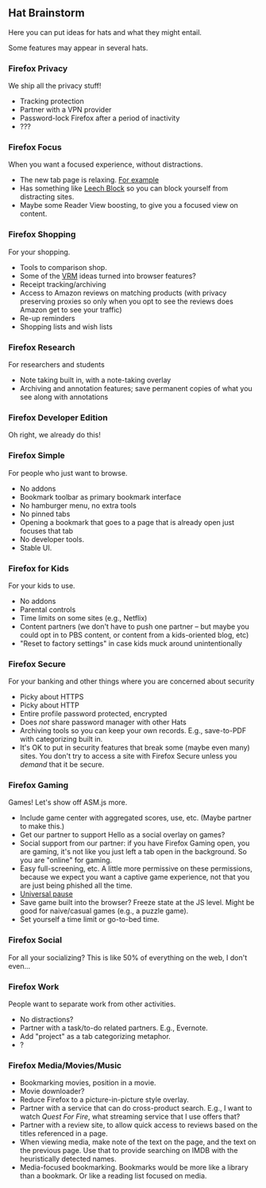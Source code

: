 ## Hat Brainstorm

Here you can put ideas for hats and what they might entail.

Some features may appear in several hats.

### Firefox Privacy

We ship all the privacy stuff!

* Tracking protection
* Partner with a VPN provider
* Password-lock Firefox after a period of inactivity
* ???

### Firefox Focus

When you want a focused experience, without distractions.

* The new tab page is relaxing.  [For example](http://www.omgchrome.com/momentum-chrome-new-tab-page-inspirational/)
* Has something like [Leech Block](https://addons.mozilla.org/en-US/firefox/addon/leechblock/) so you can block yourself from distracting sites.
* Maybe some Reader View boosting, to give you a focused view on content.

### Firefox Shopping

For your shopping.

* Tools to comparison shop.
* Some of the [VRM](http://blogs.law.harvard.edu/vrm/) ideas turned into browser features?
* Receipt tracking/archiving
* Access to Amazon reviews on matching products (with privacy preserving proxies so only when you opt to see the reviews does Amazon get to see your traffic)
* Re-up reminders
* Shopping lists and wish lists

### Firefox Research

For researchers and students

* Note taking built in, with a note-taking overlay
* Archiving and annotation features; save permanent copies of what you see along with annotations

### Firefox Developer Edition

Oh right, we already do this!

### Firefox Simple

For people who just want to browse.

* No addons
* Bookmark toolbar as primary bookmark interface
* No hamburger menu, no extra tools
* No pinned tabs
* Opening a bookmark that goes to a page that is already open just focuses that tab
* No developer tools.
* Stable UI.

### Firefox for Kids

For your kids to use.

* No addons
* Parental controls
* Time limits on some sites (e.g., Netflix)
* Content partners (we don't have to push one partner – but maybe you could opt in to PBS content, or content from a kids-oriented blog, etc)
* "Reset to factory settings" in case kids muck around unintentionally

### Firefox Secure

For your banking and other things where you are concerned about security

* Picky about HTTPS
* Picky about HTTP
* Entire profile password protected, encrypted
* Does *not* share password manager with other Hats
* Archiving tools so you can keep your own records.  E.g., save-to-PDF with categorizing built in.
* It's OK to put in security features that break some (maybe even many) sites.  You don't try to access a site with Firefox Secure unless you *demand* that it be secure.

### Firefox Gaming

Games!  Let's show off ASM.js more.

* Include game center with aggregated scores, use, etc.  (Maybe partner to make this.)
* Get our partner to support Hello as a social overlay on games?
* Social support from our partner: if you have Firefox Gaming open, you are gaming, it's not like you just left a tab open in the background.  So you are "online" for gaming.
* Easy full-screening, etc.  A little more permissive on these permissions, because we expect you want a captive game experience, not that you are just being phished all the time.
* [Universal pause](https://github.com/ryanries/UniversalPauseButton)
* Save game built into the browser?  Freeze state at the JS level.  Might be good for naive/casual games (e.g., a puzzle game).
* Set yourself a time limit or go-to-bed time.

### Firefox Social

For all your socializing?  This is like 50% of everything on the web, I don't even...

### Firefox Work

People want to separate work from other activities.

* No distractions?
* Partner with a task/to-do related partners.  E.g., Evernote.
* Add "project" as a tab categorizing metaphor.
* ?

### Firefox Media/Movies/Music

* Bookmarking movies, position in a movie.
* Movie downloader?
* Reduce Firefox to a picture-in-picture style overlay.
* Partner with a service that can do cross-product search.  E.g., I want to watch *Quest For Fire*, what streaming service that I use offers that?
* Partner with a review site, to allow quick access to reviews based on the titles referenced in a page.
* When viewing media, make note of the text on the page, and the text on the previous page.  Use that to provide searching on IMDB with the heuristically detected names.
* Media-focused bookmarking.  Bookmarks would be more like a library than a bookmark.  Or like a reading list focused on media.
